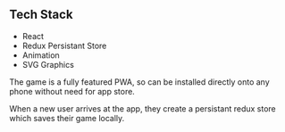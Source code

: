 ## Tech Stack

- React
- Redux Persistant Store
- Animation
- SVG Graphics

The game is a fully featured PWA, so can be installed directly onto any phone without need for app store.

When a new user arrives at the app, they create a persistant redux store which saves their game locally.
